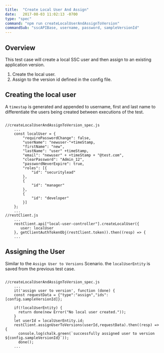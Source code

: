 ```yaml
---
title:  "Create Local User And Assign"
date:   2017-08-03 11:02:13 -0700
type: "spec"
command: "npm run createLocalUserAndAssignToVersion"
commandSub: "sscAPIBase, username, password, sampleVersionId"
---
```

## Overview
This test case will create a local SSC user and then assign to an existing application version.
1. Create the local user.
2. Assign to the version id defined in the config file.

## Creating the local user
A ```timestap``` is generated and appended to username, first and last name to differentiate the users being created between executions of the test.

<pre><code class="javascript">
//createLocalUserAndAssignToVersion_spec.js
    ...
    const localUser = {
        "requirePasswordChange": false,
        "userName": "newuser-"+timeStamp,
        "firstName": "new",
        "lastName": "user" +timeStamp,
        "email": "newuser" + +timeStamp + "@test.com",
        "clearPassword": "Admin_12",
        "passwordNeverExpire": true,
        "roles": [{
            "id": "securitylead"
        },
        {
            "id": "manager"
        },
        {
            "id": "developer"
        }]
    };
    ...
//restClient.js
    ...
    restClient.api["local-user-controller"].createLocalUser({
       user: localUser
    }, getClientAuthTokenObj(restClient.token)).then((resp) => {
    ...
</code></pre>

## Assigning the User
Similar to the ```Assign User to Versions``` Scenario.
the ```localUserEntity``` is saved from the previous test case.

<pre><code class="javascript">
//createLocalUserAndAssignToVersion_spec.js
    ...
    it('assign user to version', function (done) {
    const requestData = {"type":"assign","ids":[config.sampleVersionId]};
    
    if(!localUserEntity) {
      return done(new Error("No local user created."));
    }
    let userId = localUserEntity.id;
    restClient.assignUserToVersions(userId,requestData).then((resp) => {
      console.log(chalk.green(`successfully assigned user to version  ${config.sampleVersionId}`));
      done();
    ...
</code></pre>
